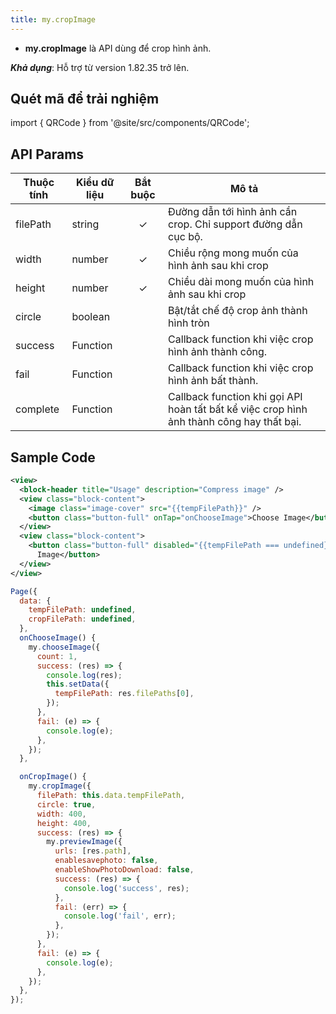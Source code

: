 ```yaml
---
title: my.cropImage
---
```


- **my.cropImage** là API dùng để crop hình ảnh.

***Khả dụng***: Hỗ trợ từ version 1.82.35 trở lên.

## Quét mã để trải nghiệm

import { QRCode } from '@site/src/components/QRCode';

<QRCode page="pages/api/crop-image/index" />

## API Params

| Thuộc tính              | Kiểu dữ liệu | Bắt buộc | Mô tả                                                                                         |
| ----------------------- | ------------ | :------: | --------------------------------------------------------------------------------------------- |
| filePath                 | string       |    ✓     | Đường dẫn tới hình ảnh cần crop. Chỉ support đường dẫn cục bộ. |
| width                    | number       |    ✓     | Chiều rộng mong muốn của hình ảnh sau khi crop |
| height                   | number       |    ✓     | Chiều dài mong muốn của hình ảnh sau khi crop  |
| circle                 | boolean       |           | Bật/tắt chế độ crop ảnh thành hình tròn |
| success                 | Function     |          | Callback function khi việc crop hình ảnh thành công.                                           |
| fail                    | Function     |          | Callback function khi việc crop hình ảnh bất thành.                                            |
| complete                | Function     |          | Callback function khi gọi API hoàn tất bất kể việc crop hình ảnh thành công hay thất bại. |

## Sample Code

```xml title=index.txml
<view>
  <block-header title="Usage" description="Compress image" />
  <view class="block-content">
    <image class="image-cover" src="{{tempFilePath}}" />
    <button class="button-full" onTap="onChooseImage">Choose Image</button>
  </view>
  <view class="block-content">
    <button class="button-full" disabled="{{tempFilePath === undefined}}" onTap="onCropImage">Crop
      Image</button>
  </view>
</view>
```

```js title=index.js
Page({
  data: {
    tempFilePath: undefined,
    cropFilePath: undefined,
  },
  onChooseImage() {
    my.chooseImage({
      count: 1,
      success: (res) => {
        console.log(res);
        this.setData({
          tempFilePath: res.filePaths[0],
        });
      },
      fail: (e) => {
        console.log(e);
      },
    });
  },

  onCropImage() {
    my.cropImage({
      filePath: this.data.tempFilePath,
      circle: true,
      width: 400,
      height: 400,
      success: (res) => {
        my.previewImage({
          urls: [res.path],
          enablesavephoto: false,
          enableShowPhotoDownload: false,
          success: (res) => {
            console.log('success', res);
          },
          fail: (err) => {
            console.log('fail', err);
          },
        });
      },
      fail: (e) => {
        console.log(e);
      },
    });
  },
});
```

